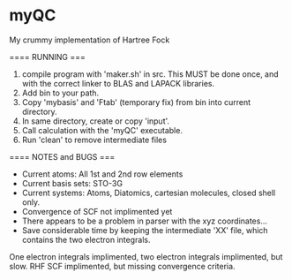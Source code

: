# myQC
My crummy implementation of Hartree Fock

====  RUNNING  ===
1) compile program with 'maker.sh' in src. This MUST be done once, and with the correct linker to BLAS and LAPACK libraries.
2) Add bin to your path.
3) Copy 'mybasis' and 'Ftab' (temporary fix) from bin into current directory.
4) In same directory, create or copy 'input'.
5) Call calculation with the 'myQC' executable.
6) Run 'clean' to remove intermediate files

====  NOTES and BUGS  ===
- Current atoms: All 1st and 2nd row elements 
- Current basis sets: STO-3G
- Current systems: Atoms, Diatomics, cartesian molecules, closed shell only.
- Convergence of SCF not implimented yet
- There appears to be a problem in parser with the xyz coordinates...
- Save considerable time by keeping the intermediate 'XX' file, which contains the two electron integrals.

One electron integrals implimented, two electron integrals implimented, but slow.
RHF SCF implimented, but missing convergence criteria. 
